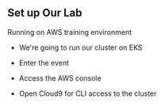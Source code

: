 ## Set up Our Lab

Running on AWS training environment

- We're going to run our cluster on EKS

- Enter the event

- Access the AWS console

- Open Cloud9 for CLI access to the cluster

